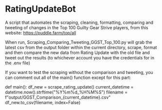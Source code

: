 # RatingUpdateBot
A script that automates the scraping, cleaning, formatting, comparing and tweeting of changes in the Top 100 Guilty Gear Strive players, from this website: https://puddle.farm/top/all

When run, Scraping_Comparing_Tweeting_GGST_Top_100.py will grab the latest csv from the output folder within the current directory, scrape, format and then compare the new data from Rating Update with the old file and tweet out the results (to whichever account you have the credentials for in the .env file)

If you want to test the scraping without the comparison and tweeting, you can comment out all of the main() function except for this part:

def main():
df_new = scrape_rating_update()
current_datetime = datetime.now().strftime("%Y%m%d_%H%M%S")
filename = f"output/GGST_Comparison_{current_datetime}.csv"
df_new.to_csv(filename, index=False)


